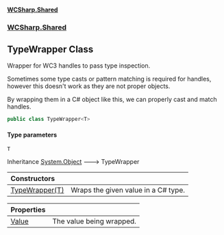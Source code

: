 #### [WCSharp.Shared](README.md 'README')
### [WCSharp.Shared](WCSharp.Shared.md 'WCSharp.Shared')

## TypeWrapper<T> Class

Wrapper for WC3 handles to pass type inspection.  
  
Sometimes some type casts or pattern matching is required for handles, however this doesn't work as they are not proper objects.  
  
By wrapping them in a C# object like this, we can properly cast and match handles.

```csharp
public class TypeWrapper<T>
```
#### Type parameters

<a name='WCSharp.Shared.TypeWrapper_T_.T'></a>

`T`

Inheritance [System.Object](https://docs.microsoft.com/en-us/dotnet/api/System.Object 'System.Object') &#129106; TypeWrapper<T>

| Constructors | |
| :--- | :--- |
| [TypeWrapper(T)](WCSharp.Shared.TypeWrapper_T_.TypeWrapper(T).md 'WCSharp.Shared.TypeWrapper<T>.TypeWrapper(T)') | Wraps the given value in a C# type. |

| Properties | |
| :--- | :--- |
| [Value](WCSharp.Shared.TypeWrapper_T_.Value.md 'WCSharp.Shared.TypeWrapper<T>.Value') | The value being wrapped. |
